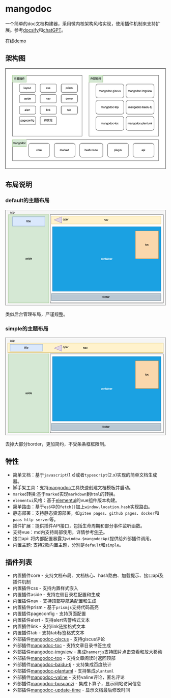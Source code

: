 # mangodoc
一个简单的doc文档构建器，采用微内核架构风格实现，使用插件机制来支持扩展。参考[docsify](https://docsify.js.org/#/zh-cn/)和[chatGPT](https://chat.openai.com/chat)。

[在线demo](https://mangodoc.meiflower.top)

## 架构图

![](static/images/arch.drawio.png)

## 布局说明
### default的主题布局
![](static/images/layout.drawio.png)

类似后台管理布局，严谨规整。

### simple的主题布局
![](static/images/layout-simple.drawio.png)

去掉大部分border，更加简约，不受条条框框限制。

## 特性
* 简单文档：基于`javascript`(1.x)或者`typescript`(2.x)实现的简单文档生成器。
* 脚手架工具：支持[mangodoc](https://github.com/mg0324/mangodoc-cli)工具快速创建文档模板并启动。
* `marked`转换:基于`marked`实现`markdown`到`html`的转换。
* `elementui`风格：基于[elementui](https://element.eleme.cn/#/zh-CN/component/installation)的vue组件版本构建。
* 简单路由：基于`es6`中的`fetch()`加上`window.location.hash`实现路由。
* 静态部署：支持静态资源部署，如`gitee pages`、`github pages`、`docker`和`paas http server`等。
* 插件扩展：提供插件API接口，包括生命周期和部分事件监听函数。
* 支持vue：md内支持局部使用，详情参考[例子](#/demo/elementui)。
* 接口api: 将内部配置暴露为`window.$mangodocApi`提供给外部插件调用。
* 内置主题: 支持2款内置主题，分别是`default`和`simple`。

## 插件列表
* 内置插件core - 支持文档布局、文档核心、hash路由、加载提示、接口api及插件机制
* 内置插件css - 支持内置样式嵌入
* 内置插件aside - 支持左侧目录栏配置和生成
* 内置插件nav - 支持顶部导航条配置和生成
* 内置插件prism - 基于`prismjs`支持代码高亮
* 内置插件pageconfig - 支持页面配置
* 内置插件alert - 支持alert告警格式文本
* 内置插件link - 支持link链接格式文本
* 内置插件tab - 支持tab标签格式文本
* 外部插件[mangodoc-giscus](https://github.com/mg0324/mangodoc-giscus) - 支持giscus评论
* 外部插件[mangodoc-toc](https://github.com/mg0324/mangodoc-toc) - 支持文章目录书签生成
* 外部插件[mangodoc-imgview](https://github.com/mg0324/mangodoc-imgview) - 集成`hammerjs`支持图片点击查看和放大移动
* 外部插件[mangodoc-top](https://github.com/mg0324/mangodoc-top) - 支持文章阅读时返回顶部
* 外部插件[mangodoc-baidu-tj](https://github.com/mg0324/mangodoc-baidu-tj) - 支持集成百度统计
* 外部插件[mangodoc-plantuml](https://github.com/mg0324/mangodoc-plantuml) - 支持集成`plantuml`
* 外部插件[mangodoc-valine](https://github.com/mg0324/mangodoc-valine) - 支持valine评论，匿名评论
* 外部插件[mangodoc-busuanzi](https://github.com/mg0324/mangodoc-busuanzi) - 集成卜算子，显示网站访问信息
* 外部插件[mangodoc-update-time](https://github.com/mg0324/mangodoc-update-time) - 显示文档最后修改时间

